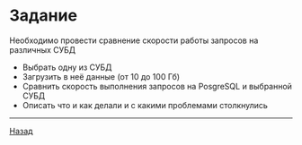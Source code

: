 # Задание

Необходимо провести сравнение скорости работы
запросов на различных СУБД

- Выбрать одну из СУБД
- Загрузить в неё данные (от 10 до 100 Гб)
- Сравнить скорость выполнения запросов на PosgreSQL и выбранной СУБД
- Описать что и как делали и с какими проблемами столкнулись

***
[Назад](README.md)